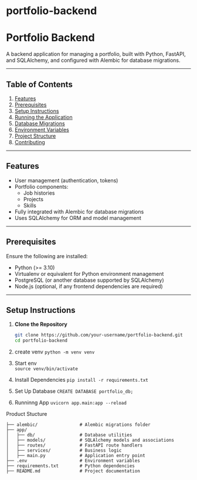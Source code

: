 # portfolio-backend
# **Portfolio Backend**

A backend application for managing a portfolio, built with Python, FastAPI, and SQLAlchemy, and configured with Alembic for database migrations.

---

## **Table of Contents**

1. [Features](#features)
2. [Prerequisites](#prerequisites)
3. [Setup Instructions](#setup-instructions)
4. [Running the Application](#running-the-application)
5. [Database Migrations](#database-migrations)
6. [Environment Variables](#environment-variables)
7. [Project Structure](#project-structure)
8. [Contributing](#contributing)

---

## **Features**

- User management (authentication, tokens)
- Portfolio components:
  - Job histories
  - Projects
  - Skills
- Fully integrated with Alembic for database migrations
- Uses SQLAlchemy for ORM and model management

---

## **Prerequisites**

Ensure the following are installed:

- Python (>= 3.10)
- Virtualenv or equivalent for Python environment management
- PostgreSQL (or another database supported by SQLAlchemy)
- Node.js (optional, if any frontend dependencies are required)

---

## **Setup Instructions**

1. **Clone the Repository**
   ```bash
   git clone https://github.com/your-username/portfolio-backend.git
   cd portfolio-backend
   ```
2. create venv
```python -m venv venv```
3. Start env  
```source venv/bin/activate```
4. Install Dependencies
```pip install -r requirements.txt```
5. Set Up Database
```CREATE DATABASE portfolio_db;```

6. Runninng App
```uvicorn app.main:app --reload```


Product Stucture
```portfolio-backend/
├── alembic/                # Alembic migrations folder
├── app/
│   ├── db/                 # Database utilities
│   ├── models/             # SQLAlchemy models and associations
│   ├── routes/             # FastAPI route handlers
│   ├── services/           # Business logic
│   ├── main.py             # Application entry point
├── .env                    # Environment variables
├── requirements.txt        # Python dependencies
├── README.md               # Project documentation
```